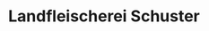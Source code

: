 ---
title: "Landfleischerei Schuster"
url: /kirchlengern/landfleischerei-schuster/
shop: Metzgerei
---